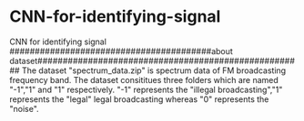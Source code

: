 # CNN-for-identifying-signal
CNN for identifying signal
########################################about dataset#####################################################
The dataset "spectrum_data.zip" is spectrum data of FM broadcasting frequency band. The dataset consititues three folders 
which are named "-1","1" and "1" respectively. "-1" represents the "illegal broadcasting","1" represents the "legal" legal broadcasting 
whereas "0" represents the "noise".





